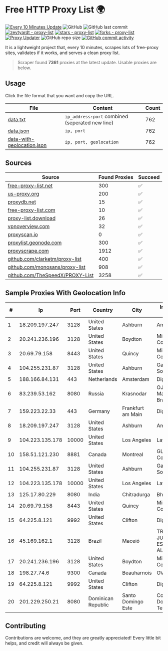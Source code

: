 
# Free HTTP Proxy List 🌍

[![Every 10 Minutes Update](https://github.com/mertguvencli/http-proxy-list/actions/workflows/main.yml/badge.svg?branch=main)](https://github.com/mertguvencli/http-proxy-list/actions/workflows/main.yml)
![GitHub](https://img.shields.io/github/license/mertguvencli/http-proxy-list)
![GitHub last commit](https://img.shields.io/github/last-commit/mertguvencli/http-proxy-list)
[![zevtyardt - proxy-list](https://img.shields.io/static/v1?label=zevtyardt&message=proxy-list&color=blue&logo=github)](https://github.com/zevtyardt/proxy-list "Go to GitHub repo")
[![stars - proxy-list](https://img.shields.io/github/stars/zevtyardt/proxy-list?style=social)](https://github.com/zevtyardt/proxy-list)
[![forks - proxy-list](https://img.shields.io/github/forks/zevtyardt/proxy-list?style=social)](https://github.com/zevtyardt/proxy-list)
[![Proxy Updater](https://github.com/zevtyardt/proxy-list/workflows/Proxy%20Updater/badge.svg)](https://github.com/zevtyardt/proxy-list/actions?query=workflow:"Proxy+Updater")
![GitHub repo size](https://img.shields.io/github/repo-size/zevtyardt/proxy-list)
[![GitHub commit activity](https://img.shields.io/github/commit-activity/m/zevtyardt/proxy-list?logo=commits)](https://github.com/zevtyardt/proxy-list/commits/main)

It is a lightweight project that, every 10 minutes, scrapes lots of free-proxy sites, validates if it works, and serves a clean proxy list.

> Scraper found **7361** proxies at the latest update. Usable proxies are below.

## Usage

Click the file format that you want and copy the URL.

|File|Content|Count|
|----|-------|-----|
|[data.txt](https://raw.githubusercontent.com/mertguvencli/http-proxy-list/main/proxy-list/data.txt)|`ip_address:port` combined (seperated new line)|762|
|[data.json](https://raw.githubusercontent.com/mertguvencli/http-proxy-list/main/proxy-list/data.json)|`ip, port`|762|
|[data-with-geolocation.json](https://raw.githubusercontent.com/mertguvencli/http-proxy-list/main/proxy-list/data-with-geolocation.json)|`ip, port, geolocation`|762|

## Sources

|Source|Found Proxies|Succeed|
|------|-------------|-------|
|[free-proxy-list.net](https://free-proxy-list.net)|300|✅|
|[us-proxy.org](https://www.us-proxy.org)|200|✅|
|[proxydb.net](http://proxydb.net)|15|✅|
|[free-proxy-list.com](https://free-proxy-list.com/?page=&port=&type%5B%5D=http&type%5B%5D=https&up_time=0&search=Search)|10|✅|
|[proxy-list.download](https://www.proxy-list.download/HTTP)|26|✅|
|[vpnoverview.com](https://vpnoverview.com/privacy/anonymous-browsing/free-proxy-servers)|32|✅|
|[proxyscan.io](https://www.proxyscan.io)|0|✅|
|[proxylist.geonode.com](https://proxylist.geonode.com/api/proxy-list?limit=300&page=1&sort_by=lastChecked&sort_type=desc&protocols=http,https)|300|✅|
|[proxyscrape.com](https://api.proxyscrape.com/v2/?request=displayproxies&protocol=http&timeout=10000&country=all&ssl=all&anonymity=all)|1912|✅|
|[github.com/clarketm/proxy-list](https://raw.githubusercontent.com/clarketm/proxy-list/master/proxy-list-raw.txt)|400|✅|
|[github.com/monosans/proxy-list](https://raw.githubusercontent.com/monosans/proxy-list/main/proxies/http.txt)|908|✅|
|[github.com/TheSpeedX/PROXY-List](https://raw.githubusercontent.com/TheSpeedX/PROXY-List/master/http.txt)|3258|✅|


## Sample Proxies With Geolocation Info

|#|Ip|Port|Country|City|Internet Service Provider|
|-|--|----|-------|----|-------------------------|
|1|18.209.197.247|3128|United States|Ashburn|Amazon.com, Inc.|
|2|20.241.236.196|3128|United States|Boydton|Microsoft Corporation|
|3|20.69.79.158|8443|United States|Quincy|Microsoft Corporation|
|4|104.255.231.87|3128|United States|Ashburn|Garrison Network Solutions LLC|
|5|188.166.84.131|443|Netherlands|Amsterdam|DigitalOcean, LLC|
|6|83.239.53.162|8080|Russia|Krasnodar|OJSC Rostelecom Macroregional Branch South|
|7|159.223.22.33|443|Germany|Frankfurt am Main|DigitalOcean, LLC|
|8|18.209.197.247|3128|United States|Ashburn|Amazon.com, Inc.|
|9|104.223.135.178|10000|United States|Los Angeles|LayerHost|
|10|158.51.121.230|8881|Canada|Montreal|GLOBALTELEHOST Corp.|
|11|104.255.231.87|3128|United States|Ashburn|Garrison Network Solutions LLC|
|12|104.223.135.178|10000|United States|Los Angeles|LayerHost|
|13|125.17.80.229|8080|India|Chitradurga|Bharti Airtel|
|14|20.69.79.158|8443|United States|Quincy|Microsoft Corporation|
|15|64.225.8.121|9992|United States|Clifton|DigitalOcean, LLC|
|16|45.169.162.1|3128|Brazil|Maceió|TRIBUNAL DE JUSTIÇA DO ESTADO DE ALAGOAS|
|17|20.241.236.196|3128|United States|Boydton|Microsoft Corporation|
|18|198.27.74.6|9300|Canada|Beauharnois|OVH SAS|
|19|64.225.8.121|9992|United States|Clifton|DigitalOcean, LLC|
|20|201.229.250.21|8080|Dominican Republic|Santo Domingo Este|Compañía Dominicana de Teléfonos S. A.|



## Contributing

Contributions are welcome, and they are greatly appreciated! Every
little bit helps, and credit will always be given.

